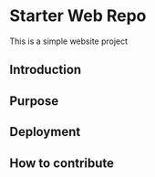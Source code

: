 # Starter Web Repo

This is a simple website project

## Introduction

## Purpose

## Deployment

## How to contribute

